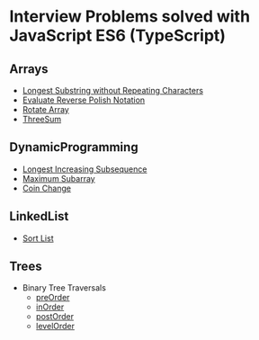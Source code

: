 Interview Problems solved with JavaScript ES6 (TypeScript)
==========================================================

## Arrays

- [Longest Substring without Repeating Characters](https://leetcode.com/problems/longest-substring-without-repeating-characters/)
- [Evaluate Reverse Polish Notation](https://leetcode.com/problems/evaluate-reverse-polish-notation/)
- [Rotate Array](https://leetcode.com/problems/rotate-array/)
- [ThreeSum](https://leetcode.com/problems/3sum/)


## DynamicProgramming

- [Longest Increasing Subsequence](https://leetcode.com/problems/longest-increasing-subsequence/)
- [Maximum Subarray](https://leetcode.com/problems/maximum-subarray/)
- [Coin Change](https://leetcode.com/problems/coin-change/)


## LinkedList

- [Sort List](https://leetcode.com/problems/sort-list/)


## Trees

- Binary Tree Traversals
    - [preOrder](https://leetcode.com/problems/binary-tree-preorder-traversal/)
    - [inOrder](https://leetcode.com/problems/binary-tree-inorder-traversal/)
    - [postOrder](https://leetcode.com/problems/binary-tree-postorder-traversal/)
    - [levelOrder](https://leetcode.com/problems/binary-tree-level-order-traversal/)
